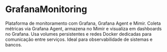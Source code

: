 # GrafanaMonitoring
Plataforma de monitoramento com Grafana, Grafana Agent e Mimir. Coleta métricas via Grafana Agent, armazena no Mimir e visualiza em dashboards no Grafana. Usa volumes persistentes e redes Docker dedicadas para comunicação entre serviços. Ideal para observabilidade de sistemas e bancos.
